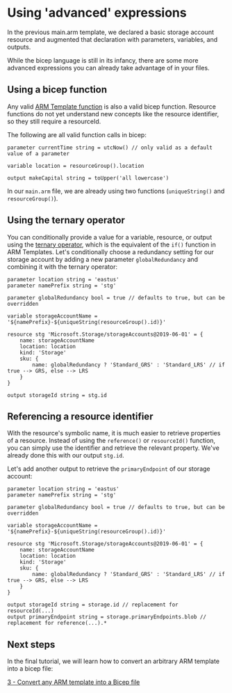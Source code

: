 # Using 'advanced' expressions

In the previous main.arm template, we declared a basic storage account resource and augmented that declaration with parameters, variables, and outputs.

While the bicep language is still in its infancy, there are some more advanced expressions you can already take advantage of in your files.

## Using a bicep function

Any valid [ARM Template function](https://docs.microsoft.com/azure/azure-resource-manager/templates/template-functions) is also a valid bicep function. Resource functions do not yet understand new concepts like the resource identifier, so they still require a resourceId.

The following are all valid function calls in bicep:

```
parameter currentTime string = utcNow() // only valid as a default value of a parameter

variable location = resourceGroup().location

output makeCapital string = toUpper('all lowercase')
```

In our `main.arm` file, we are already using two functions (`uniqueString()` and `resourceGroup()`).

## Using the ternary operator

You can conditionally provide a value for a variable, resource, or output using the [ternary operator](https://en.wikipedia.org/wiki/%3F:), which is the equivalent of the `if()` function in ARM Templates. Let's conditionally choose a redundancy setting for our storage account by adding a new parameter `globalRedundancy` and combining it with the ternary operator:

```
parameter location string = 'eastus'
parameter namePrefix string = 'stg'

parameter globalRedundancy bool = true // defaults to true, but can be overridden

variable storageAccountName = '${namePrefix}-${uniqueString(resourceGroup().id)}'

resource stg 'Microsoft.Storage/storageAccounts@2019-06-01' = {
    name: storageAccountName
    location: location
    kind: 'Storage'
    sku: {
        name: globalRedundancy ? 'Standard_GRS' : 'Standard_LRS' // if true --> GRS, else --> LRS
    }
}

output storageId string = stg.id
```

## Referencing a resource identifier

With the resource's symbolic name, it is much easier to retrieve properties of a resource. Instead of using the `reference()` or `resourceId()` function, you can simply use the identifier and retrieve the relevant property. We've already done this with our output `stg.id`.

Let's add another output to retrieve the `primaryEndpoint` of our storage account:

```
parameter location string = 'eastus'
parameter namePrefix string = 'stg'

parameter globalRedundancy bool = true // defaults to true, but can be overridden

variable storageAccountName = '${namePrefix}-${uniqueString(resourceGroup().id)}'

resource stg 'Microsoft.Storage/storageAccounts@2019-06-01' = {
    name: storageAccountName
    location: location
    kind: 'Storage'
    sku: {
        name: globalRedundancy ? 'Standard_GRS' : 'Standard_LRS' // if true --> GRS, else --> LRS
    }
}

output storageId string = storage.id // replacement for resourceId(...)
output primaryEndpoint string = storage.primaryEndpoints.blob // replacement for reference(...).*
```

## Next steps

In the final tutorial, we will learn how to convert an arbitrary ARM template into a bicep file:

[3 - Convert any ARM template into a Bicep file](./03-convert-arm-template.md)
